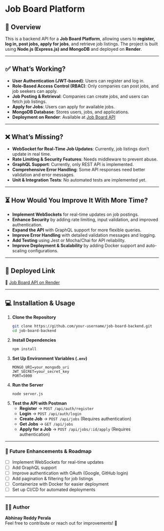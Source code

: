 # Job Board Platform

## 🚀 Overview
This is a backend API for a **Job Board Platform**, allowing users to **register, log in, post jobs, apply for jobs**, and retrieve job listings. The project is built using **Node.js (Express.js) and MongoDB** and deployed on **Render**.

---

## ✅ What’s Working?
- **User Authentication (JWT-based)**: Users can register and log in.
- **Role-Based Access Control (RBAC)**: Only companies can post jobs, and job seekers can apply.
- **Job Posting & Retrieval**: Companies can create jobs, and users can fetch job listings.
- **Apply for Jobs**: Users can apply for available jobs.
- **MongoDB Database**: Stores users, jobs, and applications.
- **Deployment on Render**: Available at [Job Board API](https://job-board-backend-eodc.onrender.com)

---

## ❌ What’s Missing?
- **WebSocket for Real-Time Job Updates**: Currently, job listings don’t update in real time.
- **Rate Limiting & Security Features**: Needs middleware to prevent abuse.
- **GraphQL Support**: Currently, only REST API is implemented.
- **Comprehensive Error Handling**: Some API responses need better validation and error messages.
- **Unit & Integration Tests**: No automated tests are implemented yet.

---

## ⏳ How Would You Improve It With More Time?
- **Implement WebSockets** for real-time updates on job postings.
- **Enhance Security** by adding rate limiting, input validation, and improved authentication.
- **Expand the API** with GraphQL support for more flexible queries.
- **Improve Error Handling** with detailed validation messages and logging.
- **Add Testing** using Jest or Mocha/Chai for API reliability.
- **Improve Deployment & Scalability** by adding Docker support and auto-scaling configurations.

---

## 📌 Deployed Link
🔗 [Job Board API on Render](https://job-board-backend-eodc.onrender.com)

---

## 💻 Installation & Usage
1. **Clone the Repository**
   ```bash
   git clone https://github.com/your-username/job-board-backend.git
   cd job-board-backend
   ```
2. **Install Dependencies**
   ```bash
   npm install
   ```
3. **Set Up Environment Variables (`.env`)**
   ```env
   MONGO_URI=your_mongodb_uri
   JWT_SECRET=your_secret_key
   PORT=5000
   ```
4. **Run the Server**
   ```bash
   node server.js
   ```
5. **Test the API with Postman**
   - **Register** → `POST /api/auth/register`
   - **Login** → `POST /api/auth/login`
   - **Create Job** → `POST /api/jobs` (Requires authentication)
   - **Get Jobs** → `GET /api/jobs`
   - **Apply for a Job** → `POST /api/jobs/:id/apply` (Requires authentication)

---

### 🚀 Future Enhancements & Roadmap
- [ ] Implement WebSockets for real-time updates
- [ ] Add GraphQL support
- [ ] Improve authentication with OAuth (Google, GitHub login)
- [ ] Add pagination & filtering for job listings
- [ ] Containerize with Docker for easier deployment
- [ ] Set up CI/CD for automated deployments

---

### 👨‍💻 Author
**Abhinay Reddy Perala**  
Feel free to contribute or reach out for improvements! 🚀

